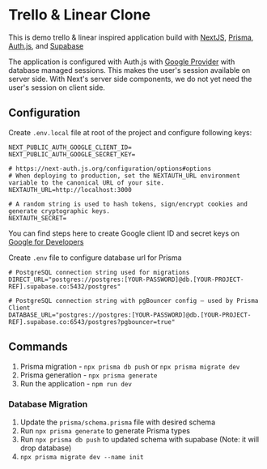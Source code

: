 # Trello & Linear Clone

This is demo trello & linear inspired application build with [NextJS](https://nextjs.org/), [Prisma](https://www.prisma.io/), [Auth.js](https://authjs.dev/), and [Supabase](https://supabase.com/)

The application is configured with Auth.js with [Google Provider](https://next-auth.js.org/providers/google) with database managed sessions. This makes the user's session available on server side. With Next's server side components, we do not yet need the user's session on client side.

## Configuration

Create `.env.local` file at root of the project and configure following keys:

```properties
NEXT_PUBLIC_AUTH_GOOGLE_CLIENT_ID=
NEXT_PUBLIC_AUTH_GOOGLE_SECRET_KEY=

# https://next-auth.js.org/configuration/options#options
# When deploying to production, set the NEXTAUTH_URL environment variable to the canonical URL of your site.
NEXTAUTH_URL=http://localhost:3000

# A random string is used to hash tokens, sign/encrypt cookies and generate cryptographic keys.
NEXTAUTH_SECRET=
```

You can find steps here to create Google client ID and secret keys on [Google for Developers](https://developers.google.com/identity/gsi/web/guides/get-google-api-clientid)

Create `.env` file to configure database url for Prisma

```properties
# PostgreSQL connection string used for migrations
DIRECT_URL="postgres://postgres:[YOUR-PASSWORD]@db.[YOUR-PROJECT-REF].supabase.co:5432/postgres"

# PostgreSQL connection string with pgBouncer config — used by Prisma Client
DATABASE_URL="postgres://postgres:[YOUR-PASSWORD]@db.[YOUR-PROJECT-REF].supabase.co:6543/postgres?pgbouncer=true"
```

## Commands

1. Prisma migration - `npx prisma db push` or `npx prisma migrate dev`
2. Prisma generation - `npx prisma generate`
3. Run the application - `npm run dev`

### Database Migration

1. Update the `prisma/schema.prisma` file with desired schema
2. Run `npx prisma generate` to generate Prisma types
3. Run `npx prisma db push` to updated schema with supabase (Note: it will drop database)
4. `npx prisma migrate dev --name init`
